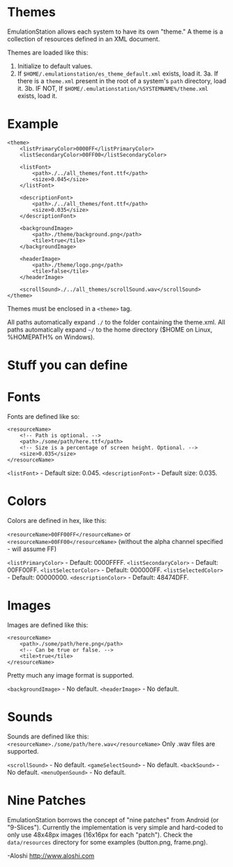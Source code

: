 Themes
======

EmulationStation allows each system to have its own "theme." A theme is a collection of resources defined in an XML document.

Themes are loaded like this:

1. Initialize to default values.
2. If `$HOME/.emulationstation/es_theme_default.xml` exists, load it.
3a. If there is a `theme.xml` present in the root of a system's `path` directory, load it.
3b.   IF NOT, If `$HOME/.emulationstation/%SYSTEMNAME%/theme.xml` exists, load it.

Example
=======

```
<theme>
	<listPrimaryColor>0000FF</listPrimaryColor>
	<listSecondaryColor>00FF00</listSecondaryColor>

	<listFont>
		<path>./../all_themes/font.ttf</path>
		<size>0.045</size>
	</listFont>

	<descriptionFont>
		<path>./../all_themes/font.ttf</path>
		<size>0.035</size>
	</descriptionFont>

	<backgroundImage>
		<path>./theme/background.png</path>
		<tile>true</tile>
	</backgroundImage>

	<headerImage>
		<path>./theme/logo.png</path>
		<tile>false</tile>
	</headerImage>

	<scrollSound>./../all_themes/scrollSound.wav</scrollSound>
</theme>
```

Themes must be enclosed in a `<theme>` tag.

All paths automatically expand `./` to the folder containing the theme.xml.
All paths automatically expand `~/` to the home directory ($HOME on Linux, %HOMEPATH% on Windows).

Stuff you can define
====================

Fonts
=====

Fonts are defined like so:
```
<resourceName>
	<!-- Path is optional. -->
	<path>./some/path/here.ttf</path>
	<!-- Size is a percentage of screen height. Optional. -->
	<size>0.035</size>
</resourceName>
```

`<listFont>` - Default size: 0.045.
`<descriptionFont>` - Default size: 0.035.

Colors
======

Colors are defined in hex, like this:

`<resourceName>00FF00FF</resourceName>`
or
`<resourceName>00FF00</resourceName>`
(without the alpha channel specified - will assume FF)

`<listPrimaryColor>` - Default: 0000FFFF.
`<listSecondaryColor>` - Default: 00FF00FF.
`<listSelectorColor>` - Default: 000000FF.
`<listSelectedColor>` - Default: 00000000.
`<descriptionColor>` - Default: 48474DFF.

Images
======

Images are defined like this:
```
<resourceName>
	<path>./some/path/here.png</path>
	<!-- Can be true or false. -->
	<tile>true</tile>
</resourceName>
```
Pretty much any image format is supported.

`<backgroundImage>` - No default.
`<headerImage>` - No default.

Sounds
======

Sounds are defined like this:
`<resourceName>./some/path/here.wav</resourceName>`
Only .wav files are supported.

`<scrollSound>` - No default.
`<gameSelectSound>` - No default.
`<backSound>` - No default.
`<menuOpenSound>` - No default.


Nine Patches
============

EmulationStation borrows the concept of "nine patches" from Android (or "9-Slices"). Currently the implementation is very simple and hard-coded to only use 48x48px images (16x16px for each "patch"). Check the `data/resources` directory for some examples (button.png, frame.png).

-Aloshi
http://www.aloshi.com
